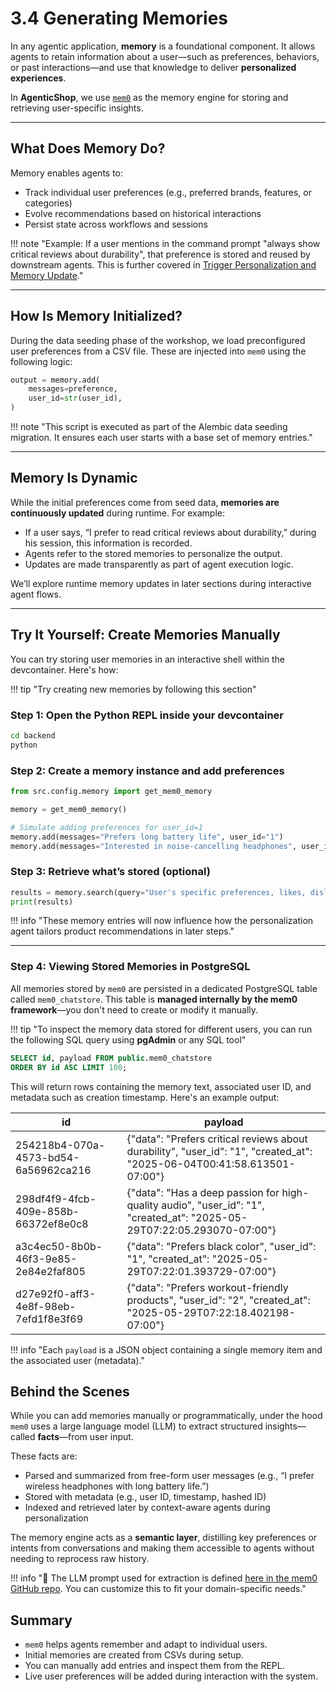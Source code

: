 # 3.4 Generating Memories

In any agentic application, **memory** is a foundational component. It allows agents to retain information about a user—such as preferences, behaviors, or past interactions—and use that knowledge to deliver **personalized experiences**.

In **AgenticShop**, we use [`mem0`](https://github.com/mem0ai/mem0) as the memory engine for storing and retrieving user-specific insights.

---

## What Does Memory Do?

Memory enables agents to:

- Track individual user preferences (e.g., preferred brands, features, or categories)
- Evolve recommendations based on historical interactions
- Persist state across workflows and sessions

!!! note "Example: If a user mentions in the command prompt "always show critical reviews about durability", that preference is stored and reused by downstream agents. This is further covered in [Trigger Personalization and Memory Update](04-Multi-Agent-Workflows/03-AgenticShop-Walkthrough.md#7-trigger-personalization-and-memory-update)."

---

## How Is Memory Initialized?

During the data seeding phase of the workshop, we load preconfigured user preferences from a CSV file. These are injected into `mem0` using the following logic:

```python
output = memory.add(
    messages=preference,
    user_id=str(user_id),
)
```

!!! note "This script is executed as part of the Alembic data seeding migration. It ensures each user starts with a base set of memory entries."

---

## Memory Is Dynamic

While the initial preferences come from seed data, **memories are continuously updated** during runtime. For example:

- If a user says, “I prefer to read critical reviews about durability,” during his session, this information is recorded.
- Agents refer to the stored memories to personalize the output.
- Updates are made transparently as part of agent execution logic.

We’ll explore runtime memory updates in later sections during interactive agent flows.

---

## Try It Yourself: Create Memories Manually

You can try storing user memories in an interactive shell within the devcontainer. Here's how:

!!! tip "Try creating new memories by following this section"

### Step 1: Open the Python REPL inside your devcontainer

```bash
cd backend
python
```

### Step 2: Create a memory instance and add preferences

```python
from src.config.memory import get_mem0_memory

memory = get_mem0_memory()

# Simulate adding preferences for user_id=1
memory.add(messages="Prefers long battery life", user_id="1")
memory.add(messages="Interested in noise-cancelling headphones", user_id="1")
```

### Step 3: Retrieve what’s stored (optional)

```python
results = memory.search(query="User's specific preferences, likes, dislikes, past interactions, and shopping behavior patterns?", user_id="1")
print(results)
```

!!! info "These memory entries will now influence how the personalization agent tailors product recommendations in later steps."

---

### ️Step 4: Viewing Stored Memories in PostgreSQL

All memories stored by `mem0` are persisted in a dedicated PostgreSQL table called `mem0_chatstore`. This table is **managed internally by the mem0 framework**—you don't need to create or modify it manually.

!!! tip "To inspect the memory data stored for different users, you can run the following SQL query using **pgAdmin** or any SQL tool"

```sql
SELECT id, payload FROM public.mem0_chatstore
ORDER BY id ASC LIMIT 100;
```

This will return rows containing the memory text, associated user ID, and metadata such as creation timestamp. Here's an example output:

| id                                    | payload                                                                                                                                                  |
|--------------------------------------|----------------------------------------------------------------------------------------------------------------------------------------------------------|
| 254218b4-070a-4573-bd54-6a56962ca216 | {"data": "Prefers critical reviews about durability", "user_id": "1", "created_at": "2025-06-04T00:41:58.613501-07:00"}                                  |
| 298df4f9-4fcb-409e-858b-66372ef8e0c8 | {"data": "Has a deep passion for high-quality audio", "user_id": "1", "created_at": "2025-05-29T07:22:05.293070-07:00"}                                  |
| a3c4ec50-8b0b-46f3-9e85-2e84e2faf805 | {"data": "Prefers black color", "user_id": "1", "created_at": "2025-05-29T07:22:01.393729-07:00"}                                                         |
| d27e92f0-aff3-4e8f-98eb-7efd1f8e3f69 | {"data": "Prefers workout-friendly products", "user_id": "2", "created_at": "2025-05-29T07:22:18.402198-07:00"}                                           |

!!! info "Each `payload` is a JSON object containing a single memory item and the associated user (metadata)."

## Behind the Scenes

While you can add memories manually or programmatically, under the hood `mem0` uses a large language model (LLM) to extract structured insights—called **facts**—from user input. 

These facts are:

- Parsed and summarized from free-form user messages (e.g., “I prefer wireless headphones with long battery life.”)
- Stored with metadata (e.g., user ID, timestamp, hashed ID)
- Indexed and retrieved later by context-aware agents during personalization

The memory engine acts as a **semantic layer**, distilling key preferences or intents from conversations and making them accessible to agents without needing to reprocess raw history.

!!! info "🧠 The LLM prompt used for extraction is defined [here in the mem0 GitHub repo](https://github.com/mem0ai/mem0/blob/main/mem0/configs/prompts.py). You can customize this to fit your domain-specific needs."

## Summary

- `mem0` helps agents remember and adapt to individual users.
- Initial memories are created from CSVs during setup.
- You can manually add entries and inspect them from the REPL.
- Live user preferences will be added during interaction with the system.
